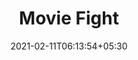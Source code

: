 ---
title: "Movie Fight"
date: 2021-02-11T06:13:54+05:30
description: An application which compares stats of two movies or series using OMDB API. Used `debounce` design pattern and `promises` in javascript.
link:
repo: https://github.com/g-savitha/MovieFight
pinned: true
thumb:
weight: 1
---